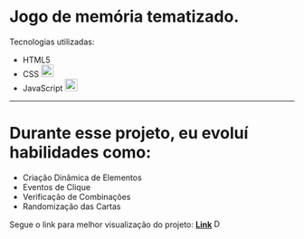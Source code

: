 # Jogo de memória tematizado.
Tecnologias utilizadas: 
- HTML5 <img src="https://github.com/user-attachments/assets/5abdf8ec-fcef-4f52-b3ae-fd4b414c9cb0" width="15px"> 
- CSS <img src="https://github.com/user-attachments/assets/4692dc4d-a5ea-4483-946c-e20aacdc9196" width="22px"> 
- JavaScript <img src="https://github.com/user-attachments/assets/bca66ca0-6219-4792-bdaa-e3ab99e87147" width="22px">

---

# Durante esse projeto, eu evoluí habilidades como:
- Criação Dinâmica de Elementos
- Eventos de Clique
- Verificação de Combinações
- Randomização das Cartas

 Segue o link para melhor visualização do projeto: **[Link](https://davisaugust.github.io/Pokemon-memory-game/index.html)** <img src="https://github.com/user-attachments/assets/ae46ba0c-a2eb-4adf-940c-771ff0cc709c" alt="Descrição da imagem" width="15px">


